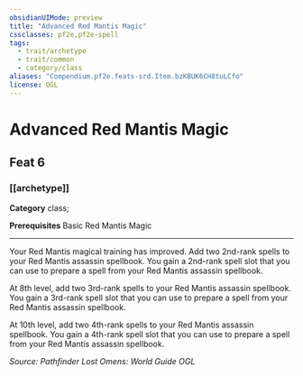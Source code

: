 ```yaml
---
obsidianUIMode: preview
title: "Advanced Red Mantis Magic"
cssclasses: pf2e,pf2e-spell
tags:
  - trait/archetype
  - trait/common
  - category/class
aliases: "Compendium.pf2e.feats-srd.Item.bzKBUK6CH8tuLCfo"
license: OGL
---
```

# Advanced Red Mantis Magic
## Feat 6
### [[archetype]]

**Category** class; 



**Prerequisites** Basic Red Mantis Magic
* * *
Your Red Mantis magical training has improved. Add two 2nd-rank spells to your Red Mantis assassin spellbook. You gain a 2nd-rank spell slot that you can use to prepare a spell from your Red Mantis assassin spellbook.

At 8th level, add two 3rd-rank spells to your Red Mantis assassin spellbook. You gain a 3rd-rank spell slot that you can use to prepare a spell from your Red Mantis assassin spellbook.

At 10th level, add two 4th-rank spells to your Red Mantis assassin spellbook. You gain a 4th-rank spell slot that you can use to prepare a spell from your Red Mantis assassin spellbook.

*Source: Pathfinder Lost Omens: World Guide*
*OGL*